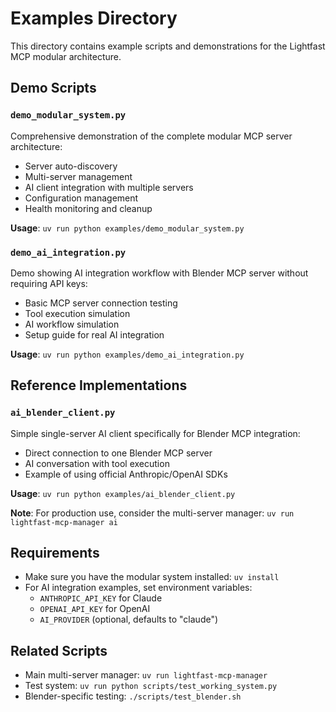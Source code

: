 # Examples Directory

This directory contains example scripts and demonstrations for the Lightfast MCP modular architecture.

## Demo Scripts

### `demo_modular_system.py`
Comprehensive demonstration of the complete modular MCP server architecture:
- Server auto-discovery
- Multi-server management  
- AI client integration with multiple servers
- Configuration management
- Health monitoring and cleanup

**Usage**: `uv run python examples/demo_modular_system.py`

### `demo_ai_integration.py`
Demo showing AI integration workflow with Blender MCP server without requiring API keys:
- Basic MCP server connection testing
- Tool execution simulation
- AI workflow simulation
- Setup guide for real AI integration

**Usage**: `uv run python examples/demo_ai_integration.py`

## Reference Implementations

### `ai_blender_client.py`
Simple single-server AI client specifically for Blender MCP integration:
- Direct connection to one Blender MCP server
- AI conversation with tool execution
- Example of using official Anthropic/OpenAI SDKs

**Usage**: `uv run python examples/ai_blender_client.py`

**Note**: For production use, consider the multi-server manager: `uv run lightfast-mcp-manager ai`

## Requirements

- Make sure you have the modular system installed: `uv install` 
- For AI integration examples, set environment variables:
  - `ANTHROPIC_API_KEY` for Claude
  - `OPENAI_API_KEY` for OpenAI
  - `AI_PROVIDER` (optional, defaults to "claude")

## Related Scripts

- Main multi-server manager: `uv run lightfast-mcp-manager`
- Test system: `uv run python scripts/test_working_system.py`
- Blender-specific testing: `./scripts/test_blender.sh` 